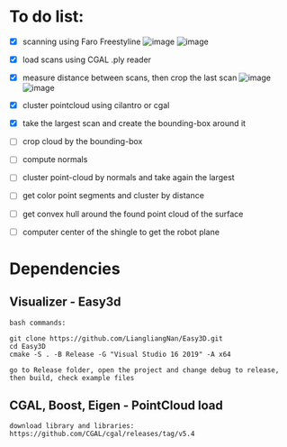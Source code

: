 

# To do list:

- [x] scanning using Faro Freestyline
![image](https://user-images.githubusercontent.com/18013985/166123129-1b49c8a7-bfa0-4def-8dd6-668b05690d81.png)
![image](https://user-images.githubusercontent.com/18013985/166123148-9071040b-667c-4b38-ba7e-70d32c51a4c1.png)

- [x] load scans using CGAL .ply reader
- [x] measure distance between scans, then crop the last scan
![image](https://user-images.githubusercontent.com/18013985/166123058-334763e7-9dab-4032-bcfc-f432a179c33b.png)
![image](https://user-images.githubusercontent.com/18013985/166123160-7ad23d20-4fbd-4da5-b8e1-0b7c52215015.png)

- [x] cluster pointcloud using cilantro or cgal
- [x] take the largest scan and create the bounding-box around it
- [ ] crop cloud by the bounding-box
- [ ] compute normals
- [ ] cluster point-cloud by normals and take again the largest
- [ ] get color point segments and cluster by distance
- [ ] get convex hull around the found point cloud of the surface
- [ ] computer center of the shingle to get the robot plane



# Dependencies

## Visualizer - Easy3d

```
bash commands:

git clone https://github.com/LiangliangNan/Easy3D.git
cd Easy3D
cmake -S . -B Release -G "Visual Studio 16 2019" -A x64

go to Release folder, open the project and change debug to release, then build, check example files
```


## CGAL, Boost, Eigen - PointCloud load

```
download library and libraries: https://github.com/CGAL/cgal/releases/tag/v5.4
```
